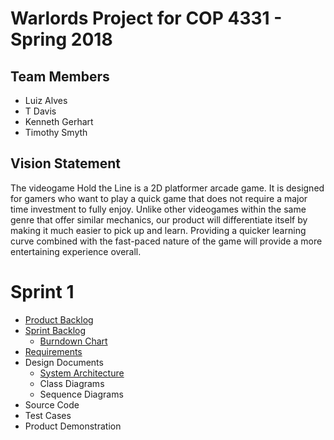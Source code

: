 # Warlords Project for COP 4331 - Spring 2018

## Team Members

- Luiz Alves
- T Davis
- Kenneth Gerhart
- Timothy Smyth

## Vision Statement

The videogame Hold the Line is a 2D platformer arcade game. It is designed for gamers who want to play a quick game that does not require a major time investment to fully enjoy. Unlike other videogames within the same genre that offer similar mechanics, our product will differentiate itself by making it much easier to pick up and learn. Providing a quicker learning curve combined with the fast-paced nature of the game will provide a more entertaining experience overall.

# Sprint 1

- [Product Backlog](https://github.com/kgminer/Warlords/blob/master/sprint1/product_backlog.md)
- [Sprint Backlog](https://github.com/kgminer/Warlords/blob/master/sprint1/sprint_backlog.md)
  - [Burndown Chart](https://docs.google.com/spreadsheets/d/1a_QnmUb2sFXtWjDx9MVTHSyMXuMD_THkIH4JoGAiF_U/edit#gid=0)
- [Requirements](https://github.com/kgminer/Warlords/blob/master/sprint1/requirements.md)
- Design Documents
  - [System Architecture](https://github.com/kgminer/Warlords/blob/master/sprint1/architecture.md)
  - Class Diagrams
  - Sequence Diagrams
- Source Code
- Test Cases
- Product Demonstration
